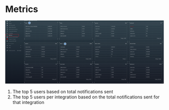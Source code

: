 # Metrics

![metrics.png](../../assets/screenshots/website/metrics.png)

1. The top 5 users based on total notifications sent
1. The top 5 users per integration based on the total notifications sent for that integration
